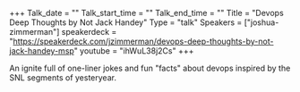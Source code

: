+++
Talk_date = ""
Talk_start_time = ""
Talk_end_time = ""
Title = "Devops Deep Thoughts by Not Jack Handey"
Type = "talk"
Speakers = ["joshua-zimmerman"]
speakerdeck = "https://speakerdeck.com/jzimmerman/devops-deep-thoughts-by-not-jack-handey-msp"
youtube = "ihWuL38j2Cs"
+++

An ignite full of one-liner jokes and fun "facts" about devops inspired by the SNL segments of yesteryear.

